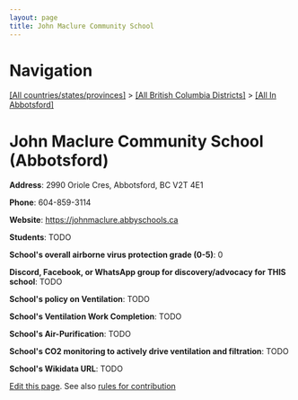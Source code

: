 ```yaml
---
layout: page
title: John Maclure Community School
---
```

# Navigation

[[All countries/states/provinces]](../../..) > [[All British Columbia Districts]](../..) > [[All In Abbotsford]](..)

# John Maclure Community School (Abbotsford)

**Address**: 2990 Oriole Cres, Abbotsford, BC V2T 4E1

**Phone**: 604-859-3114

**Website**: <https://johnmaclure.abbyschools.ca>

**Students**: TODO

**School's overall airborne virus protection grade (0-5)**: 0

**Discord, Facebook, or WhatsApp group for discovery/advocacy for THIS school**: TODO

**School's policy on Ventilation**: TODO

**School's Ventilation Work Completion**: TODO

**School's Air-Purification**: TODO

**School's CO2 monitoring to actively drive ventilation and filtration**: TODO

**School's Wikidata URL**: TODO


[Edit this page](https://github.com/ventilate-schools/BC/edit/main/./Abbotsford/John_Maclure_Community_School.md). See also [rules for contribution](../../../contribution-rules/)